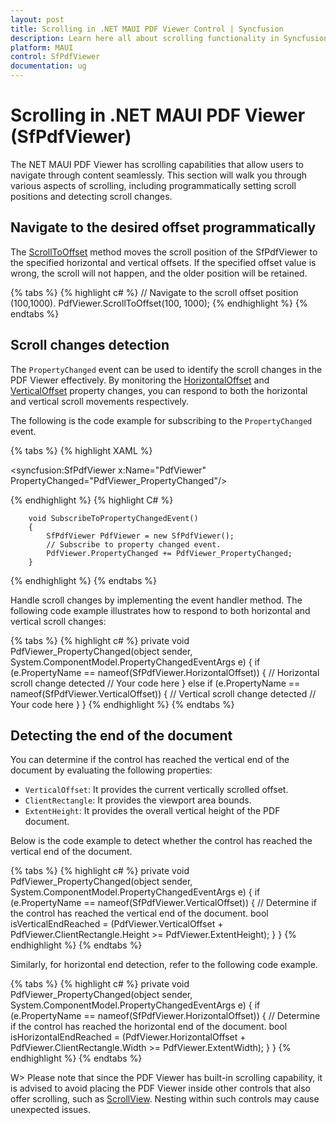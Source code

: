 ```yaml
---
layout: post
title: Scrolling in .NET MAUI PDF Viewer Control | Syncfusion
description: Learn here all about scrolling functionality in Syncfusion .NET MAUI PDF Viewer (SfPdfViewer) control and various aspects of scrolling, including programmatically setting scroll positions and detecting scroll changes.
platform: MAUI
control: SfPdfViewer
documentation: ug
---
```


# Scrolling in .NET MAUI PDF Viewer (SfPdfViewer)

The NET MAUI PDF Viewer has scrolling capabilities that allow users to navigate through content seamlessly. This section will walk you through various aspects of scrolling, including programmatically setting scroll positions and detecting scroll changes.

## Navigate to the desired offset programmatically

The [ScrollToOffset](https://help.syncfusion.com/cr/maui/Syncfusion.Maui.PdfViewer.SfPdfViewer.html#Syncfusion_Maui_PdfViewer_SfPdfViewer_ScrollToOffset_System_Double_System_Double_) method moves the scroll position of the SfPdfViewer to the specified horizontal and vertical offsets. If the specified offset value is wrong, the scroll will not happen, and the older position will be retained.

{% tabs %}
{% highlight c# %}
// Navigate to the scroll offset position (100,1000).
PdfViewer.ScrollToOffset(100, 1000);
{% endhighlight %}
{% endtabs %}

## Scroll changes detection

The `PropertyChanged` event can be used to identify the scroll changes in the PDF Viewer effectively. By monitoring the [HorizontalOffset](https://help.syncfusion.com/cr/maui/Syncfusion.Maui.PdfViewer.SfPdfViewer.html#Syncfusion_Maui_PdfViewer_SfPdfViewer_HorizontalOffset) and [VerticalOffset](https://help.syncfusion.com/cr/maui/Syncfusion.Maui.PdfViewer.SfPdfViewer.html#Syncfusion_Maui_PdfViewer_SfPdfViewer_VerticalOffset) property changes, you can respond to both the horizontal and vertical scroll movements respectively. 

The following is the code example for subscribing to the `PropertyChanged` event.

{% tabs %}
{% highlight XAML %}

<syncfusion:SfPdfViewer x:Name="PdfViewer" PropertyChanged="PdfViewer_PropertyChanged"/>

{% endhighlight %}
{% highlight C# %}

        void SubscribeToPropertyChangedEvent()
        {
            SfPdfViewer PdfViewer = new SfPdfViewer();
            // Subscribe to property changed event.
            PdfViewer.PropertyChanged += PdfViewer_PropertyChanged;
        }

{% endhighlight %}
{% endtabs %}

Handle scroll changes by implementing the event handler method. The following code example illustrates how to respond to both horizontal and vertical scroll changes:

{% tabs %}
{% highlight c# %}
        private void PdfViewer_PropertyChanged(object sender, System.ComponentModel.PropertyChangedEventArgs e)
        {
            if (e.PropertyName == nameof(SfPdfViewer.HorizontalOffset))
            {
                // Horizontal scroll change detected
                // Your code here
            }
            else if (e.PropertyName == nameof(SfPdfViewer.VerticalOffset))
            {
                // Vertical scroll change detected
                // Your code here
            }
        }
{% endhighlight %}
{% endtabs %}

## Detecting the end of the document

You can determine if the control has reached the vertical end of the document by evaluating the following properties:

* `VerticalOffset`: It provides the current vertically scrolled offset.
* `ClientRectangle`: It provides the viewport area bounds.
* `ExtentHeight`: It provides the overall vertical height of the PDF document.

Below is the code example to detect whether the control has reached the vertical end of the document.

{% tabs %}
{% highlight c# %}
        private void PdfViewer_PropertyChanged(object sender, System.ComponentModel.PropertyChangedEventArgs e)
        {
            if (e.PropertyName == nameof(SfPdfViewer.VerticalOffset))
            {
                // Determine if the control has reached the vertical end of the document.
                bool isVerticalEndReached = (PdfViewer.VerticalOffset + PdfViewer.ClientRectangle.Height >= PdfViewer.ExtentHeight);
            }
        }
{% endhighlight %}
{% endtabs %}

Similarly, for horizontal end detection, refer to the following code example.

{% tabs %}
{% highlight c# %}
        private void PdfViewer_PropertyChanged(object sender, System.ComponentModel.PropertyChangedEventArgs e)
        {
            if (e.PropertyName == nameof(SfPdfViewer.HorizontalOffset))
            {
                // Determine if the control has reached the horizontal end of the document.
                bool isHorizontalEndReached = (PdfViewer.HorizontalOffset + PdfViewer.ClientRectangle.Width >= PdfViewer.ExtentWidth);
            }
        }
{% endhighlight %}
{% endtabs %}

W> Please note that since the PDF Viewer has built-in scrolling capability, it is advised to avoid placing the PDF Viewer inside other controls that also offer scrolling, such as [ScrollView](https://learn.microsoft.com/en-us/dotnet/maui/user-interface/controls/scrollview?view=net-maui-8.0). Nesting within such controls may cause unexpected issues.